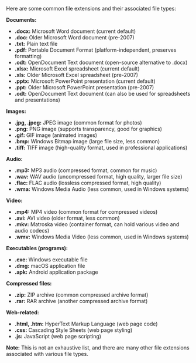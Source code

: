 Here are some common file extensions and their associated file types:

**Documents:**

- **.docx:** Microsoft Word document (current default)
- **.doc:** Older Microsoft Word document (pre-2007)
- **.txt:** Plain text file
- **.pdf:** Portable Document Format (platform-independent, preserves formatting)
- **.odt:** OpenDocument Text document (open-source alternative to .docx)
- **.xlsx:** Microsoft Excel spreadsheet (current default)
- **.xls:** Older Microsoft Excel spreadsheet (pre-2007)
- **.pptx:** Microsoft PowerPoint presentation (current default)
- **.ppt:** Older Microsoft PowerPoint presentation (pre-2007)
- **.odt:** OpenDocument Text document (can also be used for spreadsheets and presentations)

**Images:**

- **.jpg, .jpeg:** JPEG image (common format for photos)
- **.png:** PNG image (supports transparency, good for graphics)
- **.gif:** GIF image (animated images)
- **.bmp:** Windows Bitmap image (large file size, less common)
- **.tiff:** TIFF image (high-quality format, used in professional applications)

**Audio:**

- **.mp3:** MP3 audio (compressed format, common for music)
- **.wav:** WAV audio (uncompressed format, high quality, larger file size)
- **.flac:** FLAC audio (lossless compressed format, high quality)
- **.wma:** Windows Media Audio (less common, used in Windows systems)

**Video:**

- **.mp4:** MP4 video (common format for compressed videos)
- **.avi:** AVI video (older format, less common)
- **.mkv:** Matroska video (container format, can hold various video and audio codecs)
- **.wmv:** Windows Media Video (less common, used in Windows systems)

**Executables (programs):**

- **.exe:** Windows executable file
- **.dmg:** macOS application file
- **.apk:** Android application package

**Compressed files:**

- **.zip:** ZIP archive (common compressed archive format)
- **.rar:** RAR archive (another compressed archive format)

**Web-related:**

- **.html, .htm:** HyperText Markup Language (web page code)
- **.css:** Cascading Style Sheets (web page styling)
- **.js:** JavaScript (web page scripting)

**Note:** This is not an exhaustive list, and there are many other file extensions associated with various file types.